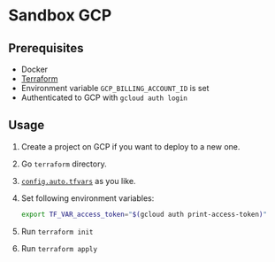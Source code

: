 
# Sandbox GCP

## Prerequisites

* Docker
* [Terraform](https://www.terraform.io)
* Environment variable `GCP_BILLING_ACCOUNT_ID` is set
* Authenticated to GCP with `gcloud auth login`

## Usage

1. Create a project on GCP if you want to deploy to a new one.
1. Go `terraform` directory.
1. [`config.auto.tfvars`](./config.auto.tfvars) as you like.
1. Set following environment variables:

    ```sh
    export TF_VAR_access_token="$(gcloud auth print-access-token)"
    ```

1. Run `terraform init`
1. Run `terraform apply`
